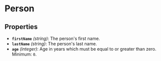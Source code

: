 # Person

## Properties

- **`firstName`** _(string)_: The person's first name.
- **`lastName`** _(string)_: The person's last name.
- **`age`** _(integer)_: Age in years which must be equal to or greater than zero. Minimum: `0`.
